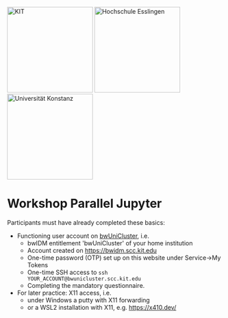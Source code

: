 <img src="https://www.bwhpc.de/assets/img/Logo_KIT_en.png" alt="KIT" width="200"> <img src="https://github.com/hpcraink/workshop-parallel-jupyter/blob/main/images/HochschuleEsslingen_Logo_RGB_DE.png" alt="Hochschule Esslingen" width="200"> <img src="images/Konstanz_Logo.svg" alt="Universität Konstanz" width="200">

# Workshop Parallel Jupyter

Participants must have already completed these basics:
* Functioning user account on [bwUniCluster](https://wiki.bwhpc.de/e/BwUniCluster3.0), i.e.
  * bwIDM entitlement 'bwUniCluster' of your home institution
  * Account created on https://bwidm.scc.kit.edu
  * One-time password (OTP) set up on this website under Service->My Tokens
  * One-time SSH access to ```ssh YOUR_ACCOUNT@bwunicluster.scc.kit.edu```
  * Completing the mandatory questionnaire.
* For later practice: X11 access, i.e.
  * under Windows a putty with X11 forwarding
  * or a WSL2 installation with X11, e.g. https://x410.dev/
